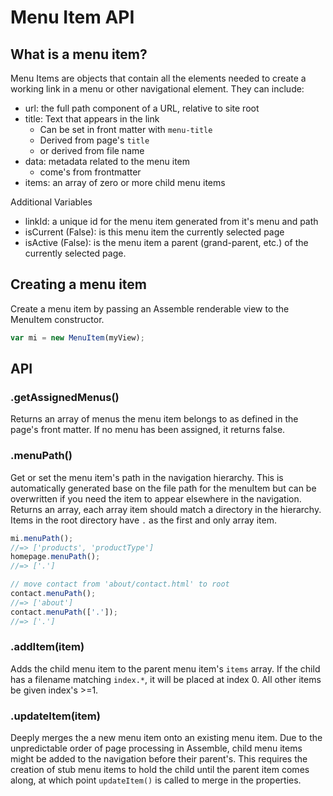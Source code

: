 # Menu Item API

## What is a menu item?

Menu Items are objects that contain all the elements needed to create a working link in a menu or other navigational element. They can include:

- url: the full path component of a URL, relative to site root
- title: Text that appears in the link
	- Can be set in front matter with `menu-title`
	- Derived from page's `title`
	- or derived from file name
- data: metadata related to the menu item
	- come's from frontmatter
- items: an array of zero or more child menu items 

Additional Variables

- linkId: a unique id for the menu item generated from it's menu and path
- isCurrent (False): is this menu item the currently selected page
- isActive (False): is the menu item a parent (grand-parent, etc.) of the currently selected page.

## Creating a menu item
Create a menu item by passing an Assemble renderable view to the MenuItem constructor.

```js
var mi = new MenuItem(myView);
```

## API

### .getAssignedMenus()
Returns an array of menus the menu item belongs to as defined in the page's front matter. If no menu has been assigned, it returns false.

### .menuPath()
Get or set the menu item's path in the navigation hierarchy. This is automatically generated base on the file path for the menuItem but can be overwritten if you need the item to appear elsewhere in the navigation.
Returns an array, each array item should match a directory in the hierarchy. Items in the root directory have `.` as the first and only array item.

```js
mi.menuPath();
//=> ['products', 'productType']
homepage.menuPath();
//=> ['.']

// move contact from 'about/contact.html' to root
contact.menuPath();
//=> ['about']
contact.menuPath(['.']);
//=> ['.']
```

### .addItem(item)
Adds the child menu item to the parent menu item's `items` array. If the child has a filename matching `index.*`, it will be placed at index 0. All other items be given index's >=1.

### .updateItem(item)
Deeply merges the a new menu item onto an existing menu item. Due to the unpredictable order of page processing in Assemble, child menu items might be added to the navigation before their parent's. This requires the creation of stub menu items to hold the child until the parent item comes along, at which point `updateItem()` is called to merge in the properties.  